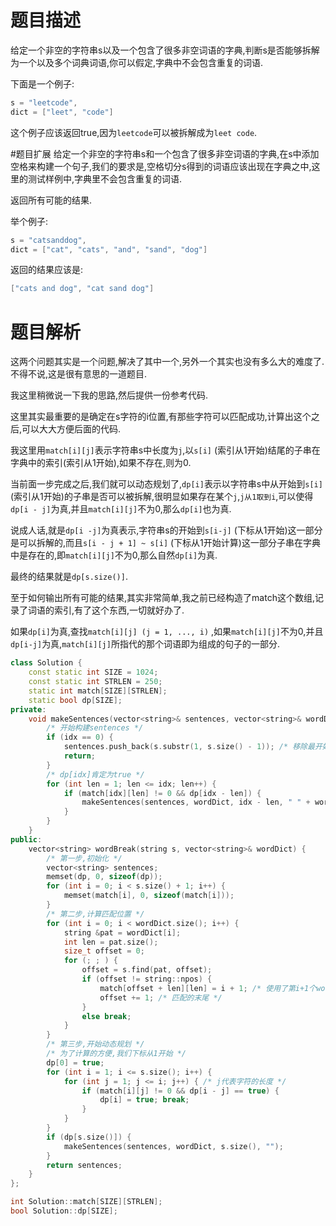 # 题目描述
给定一个非空的字符串s以及一个包含了很多非空词语的字典,判断s是否能够拆解为一个以及多个词典词语,你可以假定,字典中不会包含重复的词语.

下面是一个例子:
```cpp
s = "leetcode",
dict = ["leet", "code"]
```
这个例子应该返回true,因为`leetcode`可以被拆解成为`leet code`.

#题目扩展
给定一个非空的字符串s和一个包含了很多非空词语的字典,在s中添加空格来构建一个句子,我们的要求是,空格切分s得到的词语应该出现在字典之中,这里的测试样例中,字典里不会包含重复的词语.

返回所有可能的结果.

举个例子:
```cpp
s = "catsanddog",
dict = ["cat", "cats", "and", "sand", "dog"]
```
返回的结果应该是:
```cpp
["cats and dog", "cat sand dog"]
```
# 题目解析
这两个问题其实是一个问题,解决了其中一个,另外一个其实也没有多么大的难度了.不得不说,这是很有意思的一道题目.

我这里稍微说一下我的思路,然后提供一份参考代码.

这里其实最重要的是确定在s字符的i位置,有那些字符可以匹配成功,计算出这个之后,可以大大方便后面的代码.

我这里用`match[i][j]`表示字符串s中长度为`j`,以`s[i]` (索引从1开始)结尾的子串在字典中的索引(索引从1开始),如果不存在,则为0.

当前面一步完成之后,我们就可以动态规划了,`dp[i]`表示以字符串s中从开始到`s[i]` (索引从1开始)的子串是否可以被拆解,很明显如果存在某个`j`,`j从1取到i`,可以使得`dp[i - j]`为真,并且`match[i][j]`不为0,那么`dp[i]`也为真.

说成人话,就是`dp[i -j]`为真表示,字符串s的开始到`s[i-j]` (下标从1开始)这一部分是可以拆解的,而且`s[i - j + 1] ~ s[i]` (下标从1开始计算)这一部分子串在字典中是存在的,即`match[i][j]`不为0,那么自然`dp[i]`为真.

最终的结果就是`dp[s.size()]`.

至于如何输出所有可能的结果,其实非常简单,我之前已经构造了match这个数组,记录了词语的索引,有了这个东西,一切就好办了.

如果`dp[i]`为真,查找`match[i][j] (j = 1, ..., i)` ,如果`match[i][j]`不为0,并且`dp[i-j]`为真,`match[i][j]`所指代的那个词语即为组成的句子的一部分.



```cpp
class Solution {
	const static int SIZE = 1024;
	const static int STRLEN = 250;
	static int match[SIZE][STRLEN];
	static bool dp[SIZE];
private:
	void makeSentences(vector<string>& sentences, vector<string>& wordDict, int idx, string s) {
		/* 开始构建sentences */
		if (idx == 0) {
			sentences.push_back(s.substr(1, s.size() - 1)); /* 移除最开始的空格 */
			return;
		}
		/* dp[idx]肯定为true */
		for (int len = 1; len <= idx; len++) {
			if (match[idx][len] != 0 && dp[idx - len]) {
				makeSentences(sentences, wordDict, idx - len, " " + wordDict[match[idx][len] - 1] + s);
			}
		}
	}
public:
	vector<string> wordBreak(string s, vector<string>& wordDict) {
		/* 第一步,初始化 */
		vector<string> sentences;
		memset(dp, 0, sizeof(dp));
		for (int i = 0; i < s.size() + 1; i++) {
			memset(match[i], 0, sizeof(match[i]));
		}
		/* 第二步,计算匹配位置 */
		for (int i = 0; i < wordDict.size(); i++) {
			string &pat = wordDict[i];
			int len = pat.size();
			size_t offset = 0;
			for (; ; ) {
				offset = s.find(pat, offset);
				if (offset != string::npos) {
					match[offset + len][len] = i + 1; /* 使用了第i+1个word进行匹配 */
					offset += 1; /* 匹配的末尾 */
				}
				else break;
			}
		}
		/* 第三步,开始动态规划 */
		/* 为了计算的方便,我们下标从1开始 */
		dp[0] = true;
		for (int i = 1; i <= s.size(); i++) {
			for (int j = 1; j <= i; j++) { /* j代表字符的长度 */
				if (match[i][j] != 0 && dp[i - j] == true) {
					dp[i] = true; break;
				}
			}
		}
		if (dp[s.size()]) {
			makeSentences(sentences, wordDict, s.size(), "");
		}
		return sentences;
	}
};

int Solution::match[SIZE][STRLEN];
bool Solution::dp[SIZE];
```